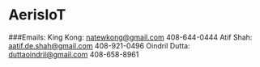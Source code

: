 # AerisIoT

###Emails:
King Kong: natewkong@gmail.com 408-644-0444
Atif Shah: aatif.de.shah@gmail.com 408-921-0496
Oindril Dutta: duttaoindril@gmail.com 408-658-8961
